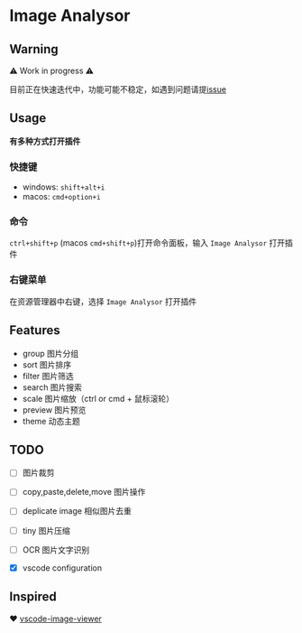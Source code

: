 # Image Analysor

## Warning

⚠️ Work in progress ⚠️

目前正在快速迭代中，功能可能不稳定，如遇到问题请提[issue](https://github.com/hemengke1997/vscode-image-analysor/issues)

## Usage

**有多种方式打开插件**

### 快捷键

- windows: `shift+alt+i`
- macos: `cmd+option+i`


### 命令

`ctrl+shift+p` (macos `cmd+shift+p`)打开命令面板，输入 `Image Analysor` 打开插件

### 右键菜单

在资源管理器中右键，选择 `Image Analysor` 打开插件


## Features

- group 图片分组
- sort 图片排序
- filter 图片筛选
- search 图片搜索
- scale 图片缩放（ctrl or cmd + 鼠标滚轮）
- preview 图片预览
- theme 动态主题

## TODO

- [ ] 图片裁剪
- [ ] copy,paste,delete,move 图片操作
- [ ] deplicate image 相似图片去重
- [ ] tiny 图片压缩
- [ ] OCR 图片文字识别
- [x] vscode configuration


## Inspired

❤️ [vscode-image-viewer](https://github.com/ZhangJian1713/vscode-image-viewer)
